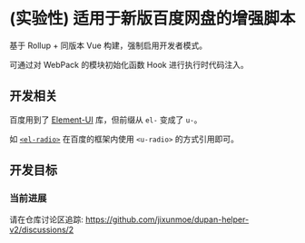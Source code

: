 # (实验性) 适用于新版百度网盘的增强脚本

基于 Rollup + 同版本 Vue 构建，强制启用开发者模式。

可通过对 WebPack 的模块初始化函数 Hook 进行执行时代码注入。

## 开发相关

百度用到了 [Element-UI][eleme_ui] 库，但前缀从 `el-` 变成了 `u-`。

如 [`<el-radio>`][el_radio] 在百度的框架内使用 `<u-radio>` 的方式引用即可。

[eleme_ui]: https://element.eleme.io/
[el_radio]: https://element.eleme.io/#/zh-CN/component/radio

## 开发目标

### 当前进展

请在仓库讨论区追踪: https://github.com/jixunmoe/dupan-helper-v2/discussions/2
